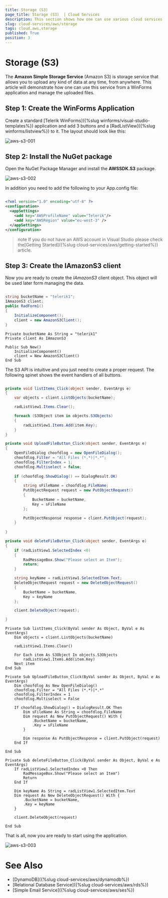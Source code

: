 ```yaml
---
title: Storage (S3) 
page_title: Storage (S3)  | Cloud Services
description: This section shows how one can use various cloud services like GoogleCloud, AWS, and Azure with the Telerik UI For Winforms suite.
slug: cloud-services/aws/storage
tags: cloud,aws,storage
published: True
position: 3
---
```


# Storage (S3) 

The **Amazon Simple Storage Service** (Amazon S3) is storage service that allows you to upload any kind of data at any time, from anywhere. This article will demonstrate how one can use this service from a WinForms application and manage the uploaded files.

## Step 1: Create the WinForms Application

Create a standard [Telerik WinForms]({%slug winforms/visual-studio-templates%}) application and add 3 buttons and a [RadListView]({%slug winforms/listview%}) to it. The layout should look like this:

![aws-s3-001](images/aws-s3-001.png)

## Step 2: Install the NuGet package

Open the NuGet Package Manager and install the **AWSSDK.S3** package.

![aws-s3-002](images/aws-s3-002.png)

In addition you need to add the following to your App.config file:

````XML

<?xml version="1.0" encoding="utf-8" ?>
<configuration>
  <appSettings>
    <add key="AWSProfileName" value="Telerik"/>
    <add key="AWSRegion" value="eu-west-3" />
  </appSettings>
</configuration>

````

>note If you do not have an AWS account in Visual Studio please check the[Getting Started]({%slug cloud-services/aws/getting-started%}) article.

## Step 3: Create the IAmazonS3 client

Now you are ready to create the *IAmazonS3* client object. This object will be used later form managing the data.

````C#

string bucketName = "telerik1";
IAmazonS3 client;
public RadForm1()
{
    InitializeComponent();
    client = new AmazonS3Client();
}

````
````VB.NET
Private bucketName As String = "telerik1"
Private client As IAmazonS3

Public Sub New()
    InitializeComponent()
    client = New AmazonS3Client()
End Sub
````

The S3 API is intuitive and you just need to create a proper request. The following spinet shows the event handlers of all buttons.

````C#

private void listItems_Click(object sender, EventArgs e)
{
    var objects = client.ListObjects(bucketName);

    radListView1.Items.Clear();

    foreach (S3Object item in objects.S3Objects)
    {
        radListView1.Items.Add(item.Key);
    }
}

private void UploadFileButton_Click(object sender, EventArgs e)
{
    OpenFileDialog choofdlog = new OpenFileDialog();
    choofdlog.Filter = "All Files (*.*)|*.*";
    choofdlog.FilterIndex = 1;
    choofdlog.Multiselect = false;
   
    if (choofdlog.ShowDialog() == DialogResult.OK)
    {
        string sFileName = choofdlog.FileName;
        PutObjectRequest request = new PutObjectRequest()
        {                  
            BucketName = bucketName,
            Key = sFileName
        };

        PutObjectResponse response = client.PutObject(request);
    }
   
}

private void deleteFileButton_Click(object sender, EventArgs e)
{
    if (radListView1.SelectedIndex <0)
    {
        RadMessageBox.Show("Please select an Item");
        return;
    }

    string keyName = radListView1.SelectedItem.Text;
    DeleteObjectRequest request = new DeleteObjectRequest()
    {
        BucketName = bucketName,
        Key = keyName
    };

    client.DeleteObject(request);

}
````
````VB.NET
Private Sub listItems_Click(ByVal sender As Object, ByVal e As EventArgs)
    Dim objects = client.ListObjects(bucketName)

    radListView1.Items.Clear()

    For Each item As S3Object In objects.S3Objects
        radListView1.Items.Add(item.Key)
    Next item
End Sub

Private Sub UploadFileButton_Click(ByVal sender As Object, ByVal e As EventArgs)
    Dim choofdlog As New OpenFileDialog()
    choofdlog.Filter = "All Files (*.*)|*.*"
    choofdlog.FilterIndex = 1
    choofdlog.Multiselect = False

    If choofdlog.ShowDialog() = DialogResult.OK Then
        Dim sFileName As String = choofdlog.FileName
        Dim request As New PutObjectRequest() With {
            .BucketName = bucketName,
            .Key = sFileName
        }

        Dim response As PutObjectResponse = client.PutObject(request)
    End If

End Sub

Private Sub deleteFileButton_Click(ByVal sender As Object, ByVal e As EventArgs)
    If radListView1.SelectedIndex <0 Then
        RadMessageBox.Show("Please select an Item")
        Return
    End If

    Dim keyName As String = radListView1.SelectedItem.Text
    Dim request As New DeleteObjectRequest() With {
        .BucketName = bucketName,
        .Key = keyName
    }

    client.DeleteObject(request)

End Sub
````

That is all, now you are ready to start using the application.

![aws-s3-003](images/aws-s3-003.png)

# See Also

* [DynamoDB]({%slug cloud-services/aws/dynamodb%})
* [Relational Database Service]({%slug cloud-services/aws/rds%})
* [Simple Email Service]({%slug cloud-services/aws/ses%})



